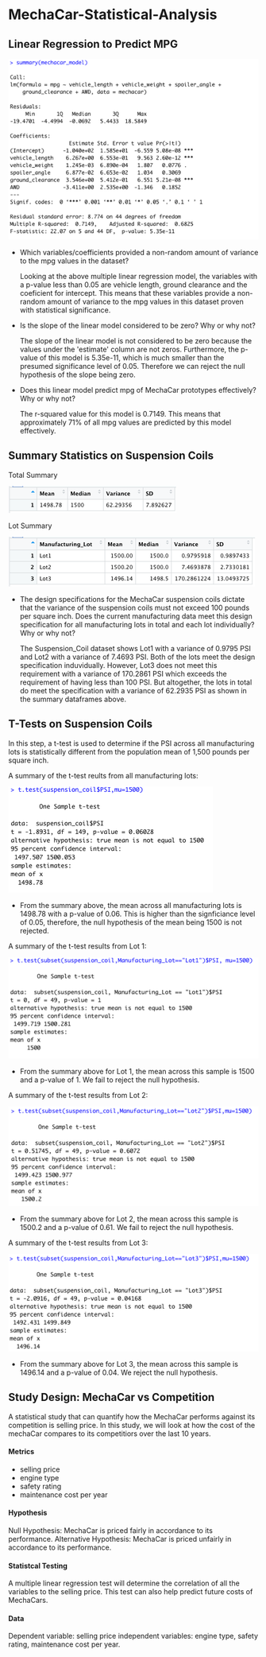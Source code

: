 # MechaCar-Statistical-Analysis

## Linear Regression to Predict MPG
![MechaCar Linear Regression Model](https://github.com/sydney-chen95/MechaCar-Statistical-Analysis/blob/main/MechaCar%20Linear%20Regression%20Model.png?raw=true)

- Which variables/coefficients provided a non-random amount of variance to the mpg values in the dataset?

   Looking at the above multiple linear regression model, the variables with a p-value less than 0.05 are vehicle length, ground clearance and the coeficient for  intercept. This means that these variables provide a non-random amount of variance to the mpg values in this dataset proven with statistical significance.  

- Is the slope of the linear model considered to be zero? Why or why not?

  The slope of the linear model is not considered to be zero because the values under the 'estimate' column are not zeros. Furthermore, the p-value of this model is 5.35e-11, which is much smaller than the presumed significance level of 0.05. Therefore we can reject the null hypothesis of the slope being zero. 

- Does this linear model predict mpg of MechaCar prototypes effectively? Why or why not?

  The r-squared value for this model is 0.7149. This means that approximately 71% of all mpg values are predicted by this model effectively. 
  
## Summary Statistics on Suspension Coils
Total Summary

![total_summary](https://github.com/sydney-chen95/MechaCar-Statistical-Analysis/blob/main/total_summary.png?raw=true)

Lot Summary

![lot_summary](https://github.com/sydney-chen95/MechaCar-Statistical-Analysis/blob/main/lot_summary.png?raw=true)

- The design specifications for the MechaCar suspension coils dictate that the variance of the suspension coils must not exceed 100 pounds per square inch. Does the current manufacturing data meet this design specification for all manufacturing lots in total and each lot individually? Why or why not?
   
   The Suspension_Coil dataset shows Lot1 with a variance of 0.9795 PSI and Lot2 with a variance of 7.4693 PSI. Both of the lots meet the design specification induvidually. However, Lot3 does not meet this requirement with a variance of 170.2861 PSI which exceeds the requirement of having less than 100 PSI. But altogether, the lots in total do meet the specification with a variance of 62.2935 PSI as shown in the summary dataframes above.

## T-Tests on Suspension Coils
In this step, a t-test is used to determine if the PSI across all manufacturing lots is statistically different from the population mean of 1,500 pounds per square inch.

A summary of the t-test reults from all manufacturing lots:

![t-test on all lots](https://github.com/sydney-chen95/MechaCar-Statistical-Analysis/blob/main/t-test%20on%20all%20lots.png?raw=true)

- From the summary above, the mean across all manufacturing lots is 1498.78 with a p-value of 0.06. This is higher than the signficiance level of 0.05, therefore, the null hypothesis of the mean being 1500 is not rejected. 

A summary of the t-test results from Lot 1:

![t-test on lot 1](https://github.com/sydney-chen95/MechaCar-Statistical-Analysis/blob/main/t-test%20on%20lot%201.png?raw=true)

- From the summary above for Lot 1, the mean across this sample is 1500 and a p-value of 1. We fail to reject the null hypothesis.

A summary of the t-test results from Lot 2:

![t-test on lot 2](https://github.com/sydney-chen95/MechaCar-Statistical-Analysis/blob/main/t-test%20on%20lot%202.png?raw=true)

- From the summary above for Lot 2, the mean across this sample is 1500.2 and a p-value of 0.61. We fail to reject the null hypothesis.

A summary of the t-test results from Lot 3:

![t-test on lot 3](https://github.com/sydney-chen95/MechaCar-Statistical-Analysis/blob/main/t-test%20on%20lot%203.png?raw=true)

- From the summary above for Lot 3, the mean across this sample is 1496.14 and a p-value of 0.04. We reject the null hypothesis.

## Study Design: MechaCar vs Competition
A statistical study that can quantify how the MechaCar performs against its competition is selling price. In this study, we will look at how the cost of the mechaCar compares to its competitiors over the last 10 years.

#### Metrics
- selling price
- engine type
- safety rating
- maintenance cost per year

#### Hypothesis
Null Hypothesis: MechaCar is priced fairly in accordance to its performance.
Alternative Hypothesis: MechaCar is priced unfairly in accordance to its performance. 

#### Statistcal Testing
A multiple linear regression test will determine the correlation of all the variables to the selling price. This test can also help predict future costs of MechaCars. 

#### Data
Dependent variable: selling price
independent variables: engine type, safety rating, maintenance cost per year.
